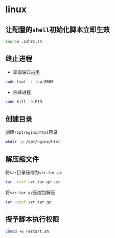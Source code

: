 # linux

## 让配置的`shell`初始化脚本立即生效
```sh
source .zshrc.sh
```

## 终止进程
- 查询端口占用
```sh
sudo lsof -i tcp:8080
```
- 杀掉进程
```sh
sudo kill -9 PID
```

## 创建目录
创建`/opt/nginx/html`目录
```sh
mkdir -p /opt/nginx/html
```

## 解压缩文件
将`szr`目录压缩为`szr.tar.gz`
```sh
tar -czvf szr.tar.gz szr
```
将`szr.tar.gz`压缩包解压
```sh
tar -xzvf szr.tar.gz
```

## 授予脚本执行权限
```sh
chmod +x restart.sh
```
